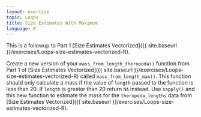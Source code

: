 ```yaml
---
layout: exercise
topic: Loops
title: Size Estimates With Maximum
language: R
---
```


This is a followup to Part 1 [Size Estimates Vectorized]({{ site.baseurl }}/exercises/Loops-size-estimates-vectorized-R).

Create a new version of your `mass_from_length_theropoda()` function from Part 1 of [Size Estimates Vectorized]({{ site.baseurl }}/exercises/Loops-size-estimates-vectorized-R) called `mass_from_length_max()`. This function should only calculate a mass if the value of `length` passed to the function is less than 20. If `length` is greater than 20 return `NA` instead. Use `sapply()` and this new function to estimate the mass for the `theropoda_lengths` data from [Size Estimates Vectorized]({{ site.baseurl }}/exercises/Loops-size-estimates-vectorized-R).
